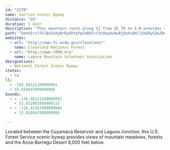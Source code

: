 ```yaml
---
id: "2170"
name: Sunrise Scenic Byway
distance: "24"
duration: 1 hour
description: "This mountain route along S1 from US 79 to I-8 provides views of mountain meadows, forests and the Anza-Borrego Desert 6,000 feet below."
path: "kmnhErzlfUlBoGxAyBrByAhYyPpCmBbCcCdr@oy@vAwBj@oAz@kC|@aERyC@aJHoEl@yD^qAbG{LrAsBhAsA`CuBpAy@rCiAfDs@|CSdP`@~AEfB[|BeA`NoHn@k@~@aBb@wBXsCTs@tCmERu@h@kEl@qBz@aBvDsEnAuBr@eB~AgHrAyBrAqAh@y@d@}ANsD^iCb@aA~@mA|XcVhAq@zA_@nAKpJU~Ds@lg@yQ|BoAlDwCn@YzA_@jHgAzNqB`Aa@xAaAx@}@rDiFvAcAv@_@|Aa@bAKzCAvBs@z@o@v@aA^w@h@cCRyDRkAtAmCj@e@lAg@vFqAx@o@z@oAl@gBTuA?sAcAuR?}@Hs@d@gB|@kBnOkQzAgAzAw@hXcNxA}@dF_EnAu@~Aq@dAUrOeB|Ew@~MgA`LuAxAc@|B_BhAgB^aAZqALsA?eCSmC_ByEi@aC@sAVsB^gAb@q@xx@q`AlD{EnByC~ByEfBmEtAoCzB}ChBgBdBmAbMqEnCsAbXoQrBgApX{Kx@q@Zc@t@cBVyAF{EFe@^yAx@uAdCoBhAm@fCg@`He@pBy@f@e@tAoBzB}GrGaJdBwCbAyB|@sCbAeErBcOn@qCrBoFd^gr@jJiQvAeC|AsBvWqZ|HwIrCqBdHmDpJkErAUdADhBl@x@x@zFvKd@n@r@x@`InGn@^hA^rBPz@CjIeAxABhARxAl@`DjChEdCvI`DfCx@rBZ`BPzBBdAKrDy@xDm@vA@hARrB|@~@r@xArB|@`A|G~Dv@x@t@lAn@xBXzAdDfZLnECzKLdDVhBb@pBn@jBx@~AlAzArDrDhAdBhAbDTdBRlEUlDq@pCcFfO{@lBeFpG_DnDyAlAuMbIoAdAmBxBcD`Go@`AmCnCyCzAgF~A_CzAgBrB}B|Ek@x@m@f@u@d@yAd@kLr@eARkAj@k@f@c@l@c@jAW~B?rANlAXfAf@~@jAjAlUzKjAx@bAnAd@bA|AtFh@dA~B~CZ`A`@pBFfBGjBcA|FIdB?lC`BtR`A~El@zAdA`BhBbBfDdC~@zAZfALv@NhJ^`Cr@dBh@v@~FbG^j@bBlExA~A`Af@dB\\fDTdAh@|CnCh@x@b@lATpB?p@y@zEQjCjAvONx@b@dAt@fAdAjAh@^v@R~CXl@Rt@d@tB~B|@`@n@JbA?t@K|Ay@x@U~@KrEFfBa@n@Ep@Df@Rb@^hAfCh@r@j@f@vBn@nBKpDmArE_A|B@rDx@~@B~AObCm@xDAh@KlCsAjBq@~A?f@JbLdDx@j@dAlBRnBBdCTlAnBxENl@Br@Gp@{AxFMt@Av@t@hHT~@Xh@h@`@zFpAr@XtA`BZ`AXpC[lC@dAb@dBb@l@hAr@bG`Br@j@hAtBnAx@bAPxAQxBu@hC@fAOdBwAxAgBhA_@fBCxBVxCx@xA~@lD~BlEzB"
websites:
  - url: "http://www.fs.usda.gov/cleveland/"
    name: Cleveland National Forest
  - url: "http://www.LMVA.org"
    name: Laguna Mountain Volunteer Association
designations:
  - National Forest Scenic Byway
states:
  - CA
ll:
  - -116.56121100000001
  - 33.010947999999985
bounds:
  - - -116.56121100000001
    - 32.811081000000115
  - - -116.41567999999995
    - 33.010947999999985

---
```


<p>Located between the Cuyamaca Reservoir and Laguna Junction, this U.S. Forest Service scenic byway provides views of mountain meadows, forests and the Anza-Borrego Desert 6,000 feet below.</p>
